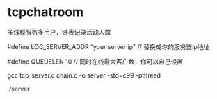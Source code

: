 # tcpchatroom

多线程服务多用户，链表记录活动人数

#define LOC_SERVER_ADDR “your server ip" // 替换成你的服务器ip地址

#define QUEUELEN 10  // 同时在线最大客户数，你可以自己设置


gcc tcp_server.c chain.c -o server -std=c99 -pthread

./server

